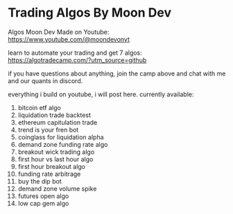 # Trading Algos By Moon Dev

 Algos Moon Dev Made on Youtube: https://www.youtube.com/@moondevonyt

 learn to automate your trading and get 7 algos: https://algotradecamp.com/?utm_source=github

 if you have questions about anything, join the camp above and chat with me and our quants in discord.

everything i build on youtube, i will post here. currently available:
1. bitcoin etf algo 
2. liquidation trade backtest
3. ethereum capitulation trade
4. trend is your fren bot
5. coinglass for liquidation alpha
6. demand zone funding rate algo
7. breakout wick trading algo
8. first hour vs last hour algo
9. first hour breakout algo
10. funding rate arbitrage 
11. buy the dip bot
12. demand zone volume spike
13. futures open algo
14. low cap gem algo 